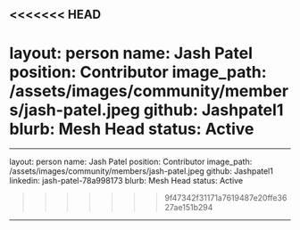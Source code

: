 <<<<<<< HEAD
---
layout: person
name: Jash Patel
position: Contributor
image_path: /assets/images/community/members/jash-patel.jpeg
github: Jashpatel1
blurb: Mesh Head
status: Active
=======
---
layout: person
name: Jash Patel
position: Contributor
image_path: /assets/images/community/members/jash-patel.jpeg
github: Jashpatel1
linkedin: jash-patel-78a998173
blurb: Mesh Head
status: Active
>>>>>>> 9f47342f31171a7619487e20ffe3627ae151b294
---